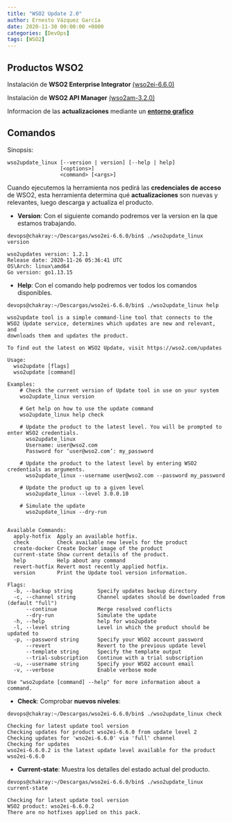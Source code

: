 ```yaml
---
title: "WSO2 Update 2.0"
author: Ernesto Vázquez García
date: 2020-11-30 00:00:00 +0800
categories: [DevOps]
tags: [WSO2]
---
```


## Productos WSO2
Instalación de **WSO2 Enterprise Integrator** [(wso2ei-6.6.0)](https://github.com/wso2/product-ei/releases/tag/v6.6.0)
	

Instalación de **WSO2 API Manager** [(wso2am-3.2.0)](https://wso2.com/api-management/)
	

Informacion de las **actualizaciones** mediante un **[entorno grafico](https://updates-info.wso2.com/)**

## Comandos

Sinopsis:
```
wso2update_linux [--version | version] [--help | help]
                 [<options>]
                 <command> [<args>]
```

Cuando ejecutemos la herramienta nos pedirá las **credenciales de acceso** de WSO2, esta herramienta determina qué **actualizaciones** son nuevas y relevantes, luego descarga y actualiza el producto.

- **Version**: Con el siguiente comando podremos ver la version en la que estamos trabajando.

```
devops@chakray:~/Descargas/wso2ei-6.6.0/bin$ ./wso2update_linux version

wso2updates version: 1.2.1
Release date: 2020-11-26 05:36:41 UTC
OS\Arch: linux\amd64
Go version: go1.13.15
```

- **Help**: Con el comando help podremos ver todos los comandos disponibles.

```
devops@chakray:~/Descargas/wso2ei-6.6.0/bin$ ./wso2update_linux help

wso2update tool is a simple command-line tool that connects to the  
WSO2 Update service, determines which updates are new and relevant, and 
downloads them and updates the product.

To find out the latest on WSO2 Update, visit https://wso2.com/updates

Usage:
  wso2update [flags]
  wso2update [command]

Examples:
	# Check the current version of Update tool in use on your system
  	wso2update_linux version

	# Get help on how to use the update command
  	wso2update_linux help check

	# Update the product to the latest level. You will be prompted to enter WSO2 credentials.
	  wso2update_linux
	  Username: user@wso2.com
	  Password for ‘user@wso2.com’: my_password

    # Update the product to the latest level by entering WSO2 credentials as arguments.
      wso2update_linux --username user@wso2.com --password my_password

    # Update the product up to a given level
      wso2update_linux --level 3.0.0.10

    # Simulate the update 
      wso2update_linux --dry-run


Available Commands:
  apply-hotfix  Apply an available hotfix.
  check         Check available new levels for the product
  create-docker Create Docker image of the product
  current-state Show current details of the product.
  help          Help about any command
  revert-hotfix Revert most recently applied hotfix.
  version       Print the Update tool version information.

Flags:
  -b, --backup string        Specify updates backup directory
  -c, --channel string       Channel updates should be downloaded from (default "full")
      --continue             Merge resolved conflicts
      --dry-run              Simulate the update
  -h, --help                 help for wso2update
  -l, --level string         Level in which the product should be updated to
  -p, --password string      Specify your WSO2 account password
      --revert               Revert to the previous update level
      --template string      Specify the template output
      --trial-subscription   Continue with a trial subscription
  -u, --username string      Specify your WSO2 account email
  -v, --verbose              Enable verbose mode

Use "wso2update [command] --help" for more information about a command.
```

- **Check**: Comprobar **nuevos niveles**:

```
devops@chakray:~/Descargas/wso2ei-6.6.0/bin$ ./wso2update_linux check

Checking for latest update tool version
Checking updates for product wso2ei-6.6.0 from update level 2
Checking updates for 'wso2ei-6.6.0' via 'full' channel
Checking for updates
wso2ei-6.6.0.2 is the latest update level available for the product wso2ei-6.6.0
```

- **Current-state**: Muestra los detalles del estado actual del producto.


```
devops@chakray:~/Descargas/wso2ei-6.6.0/bin$ ./wso2update_linux current-state

Checking for latest update tool version
WSO2 product: wso2ei-6.6.0.2
There are no hotfixes applied on this pack.
```
